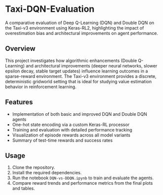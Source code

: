 # Taxi-DQN-Evaluation
A comparative evaluation of Deep Q-Learning (DQN) and Double DQN on the Taxi-v3 environment using Keras-RL2, highlighting the impact of overestimation bias and architectural improvements on agent performance.

## Overview

This project investigates how algorithmic enhancements (Double Q-Learning) and architectural improvements (deeper neural networks, slower epsilon decay, stable target updates) influence learning outcomes in a sparse-reward environment. The Taxi-v3 environment provides a discrete, deterministic gridworld setting that is ideal for studying value estimation behavior in reinforcement learning.

## Features

- Implementation of both basic and improved DQN and Double DQN agents
- One-hot state encoding via a custom Keras-RL processor
- Training and evaluation with detailed performance tracking
- Visualization of episode rewards across all model variants
- Summary of test-time rewards and success rates

## Usage

1. Clone the repository.
2. Install the required dependencies.
3. Run the notebook `DQN-vs-DDQN.ipynb` to train and evaluate the agents.
4. Compare reward trends and performance metrics from the final plots and tables.
